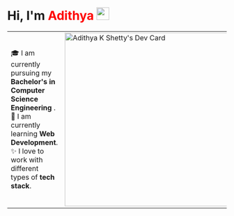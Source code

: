 # Hi, I'm <span style="color:red">**Adithya**</span> <img src="https://github.com/TheDudeThatCode/TheDudeThatCode/blob/master/Assets/Hi.gif" width="29px">
<!-- About Section -->

<table>
<tr>
 <td valing=center>
   🎓 I am currently pursuing my  <b>Bachelor's in Computer Science Engineering</b> . <br>
   🌱 I am currently learning  <b>Web Development</b>. <br>
   ✨ I love to work with different types of <b>tech stack</b>.
   <td>
           <a href="https://app.daily.dev/AdithyaKShetty"><img src="https://api.daily.dev/devcards/ab0528901be8435ababbc249d8386bec.png?r=dzl" width="400" alt="Adithya K Shetty's Dev Card"/></a>

  </td>
</tr>
</table>

 
